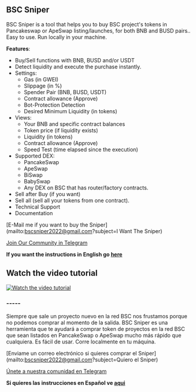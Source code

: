 <H2>BSC Sniper</H2>

BSC Sniper is a tool that helps you to buy BSC project's tokens in Pancakeswap or ApeSwap listing/launches, for both BNB and BUSD pairs.. Easy to use. Run locally in your machine.

**Features**:

  * Buy/Sell functions with BNB, BUSD and/or USDT
  * Detect liquidity and execute the purchase instantly.
  * Settings:
    * Gas (in GWEI)
    * Slippage (in %)
    * Spender Pair (BNB, BUSD, USDT)
    * Contract allowance (Approve)
    * Bot-Protection Detection
    * Desired Minimum Liquidity (in tokens)
  * Views: 
    * Your BNB and specific contract balances
    * Token price (if liquidity exists)
    * Liquidity (in tokens)
    * Contract allowance (Approve)
    * Speed Test (time elapsed since the execution)
  * Supported DEX:
    * PancakeSwap
    * ApeSwap
    * BiSwap
    * BabySwap
    * Any DEX on BSC that has router/factory contracts.
  * Sell after Buy (if you want)
  * Sell all (sell all your tokens from one contract).
  * Technical Support
  * Documentation

[E-Mail me if you want to buy the Sniper](mailto:bscsniper2022@gmail.com?subject=I Want The Sniper)

[Join Our Community in Telegram](https://t.me/+RiiJuf9gGpxlZGUx)

**If you want the instructions in English go [here](https://github.com/BSC-Sniper/free-bsc-sniper/blob/main/README-english.md)**

<H2>Watch the video tutorial</H2>

[![Watch the video tutorial](https://img.youtube.com/vi/dTnUN82focU/0.jpg)](https://www.youtube.com/watch?v=dTnUN82focU)

### -----

Siempre que sale un proyecto nuevo en la red BSC nos frustamos porque no podemos comprar al momento de la salida. BSC Sniper es una herramienta que te ayudará a comprar token de proyectos en la red BSC que sean listados en PancakeSwap o ApeSwap mucho más rápido que cualquiera. Es fácil de usar. Corre localmente en tu máquina.

[Enviame un correo electrónico si quieres comprar el Sniper](mailto:bscsniper2022@gmail.com?subject=Quiero el Sniper)

[Únete a nuestra comunidad en Telegram](https://t.me/+RiiJuf9gGpxlZGUx)

**Si quieres las instrucciones en Español ve [aqui](https://github.com/BSC-Sniper/free-bsc-sniper/blob/main/README-spanish.md)**
